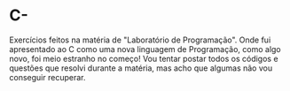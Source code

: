 # C-
Exercícios feitos na matéria de "Laboratório de Programação". Onde fui apresentado ao C como uma nova linguagem de Programação, como algo novo, foi meio estranho no começo! Vou tentar postar todos os códigos e questões que resolvi durante a matéria, mas acho que algumas não vou conseguir recuperar.
